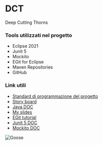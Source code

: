 # DCT
Deep Cutting Thorns

### Tools utilizzati nel progetto
* Eclipse 2021
* Junit 5
* Mockito
* EGit for Eclipse
* Maven Repositories
* GitHub
### Link utili
* [Standard di programmazione del progetto](https://docs.google.com/document/d/1JlvX7-UAI6mDam0AodGNqDfiHFvxoy863aZuVYu-IoA/edit?usp=sharing)
* [Story board](https://trello.com/b/9oIGyUBY/backlog)
* [Java DOC](https://docs.oracle.com/javase/7/docs/api/)
* [My slides](https://docs.google.com/presentation/d/19AIgPeG79JCGq0LHeZJz4NBUI-siMRl_8aqKoCGyJ1Q/edit?usp=sharing)
* [EGit tutorial](https://eclipsesource.com/blogs/tutorials/egit-tutorial/)
* [Junit 5 DOC](https://junit.org/junit5/docs/current/user-guide/#writing-tests)
* [Mockito DOC](https://www.javatpoint.com/methods-of-mockito)

![Goose](https://encrypted-tbn0.gstatic.com/images?q=tbn:ANd9GcSM54HR1DjT3vtumeKeeI-Gwgr-wp6nZlweRA&usqp=CAU)
